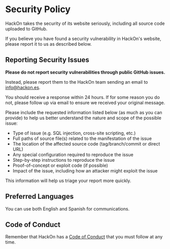 # Security Policy

HackOn takes the security of its website seriously, including all source code uploaded to GitHub.

If you believe you have found a security vulnerability in HackOn's website, please report it to us as described below.

## Reporting Security Issues

**Please do not report security vulnerabilities through public GitHub issues.**

Instead, please report them to the HackOn team sending an email to [info@hackon.es](mailto:info@hackon.es).

You should receive a response within 24 hours. If for some reason you do not, please follow up via email to ensure we received your original message.

Please include the requested information listed below (as much as you can provide) to help us better understand the nature and scope of the possible issue:

  * Type of issue (e.g. SQL injection, cross-site scripting, etc.)
  * Full paths of source file(s) related to the manifestation of the issue
  * The location of the affected source code (tag/branch/commit or direct URL)
  * Any special configuration required to reproduce the issue
  * Step-by-step instructions to reproduce the issue
  * Proof-of-concept or exploit code (if possible)
  * Impact of the issue, including how an attacker might exploit the issue

This information will help us triage your report more quickly.

## Preferred Languages

You can use both English and Spanish for communications.

## Code of Conduct

Remember that HackOn has a [Code of Conduct](https://github.com/HackOnURJC/hackon.github.io/blob/public/CODE_OF_CONDUCT.md) that you must follow at any time.
